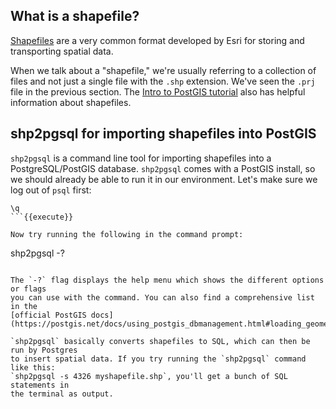 ## What is a shapefile?

[Shapefiles](https://en.wikipedia.org/wiki/Shapefile) are a very common format developed by Esri for storing and 
transporting spatial data.

When we talk about a "shapefile," we're usually 
referring to a collection of files and not just a single file with the `.shp` 
extension. We've seen the `.prj` file in the previous section. 
The [Intro to PostGIS tutorial](https://postgis.net/workshops/postgis-intro/loading_data.html#shapefiles-what-s-that) 
also has helpful information about shapefiles.

## shp2pgsql for importing shapefiles into PostGIS

`shp2pgsql` is a command line tool for importing shapefiles into a PostgreSQL/PostGIS 
database. `shp2pgsql` comes with a PostGIS install, so we should already be able 
to run it in our environment. Let's make sure we log out of `psql` first:

```
\q
```{{execute}}

Now try running the following in the command prompt:

```
shp2pgsql -?
```{{execute}}

The `-?` flag displays the help menu which shows the different options or flags 
you can use with the command. You can also find a comprehensive list in the 
[official PostGIS docs](https://postgis.net/docs/using_postgis_dbmanagement.html#loading_geometry_data).

`shp2pgsql` basically converts shapefiles to SQL, which can then be run by Postgres 
to insert spatial data. If you try running the `shp2pgsql` command like this:
`shp2pgsql -s 4326 myshapefile.shp`, you'll get a bunch of SQL statements in 
the terminal as output. 
